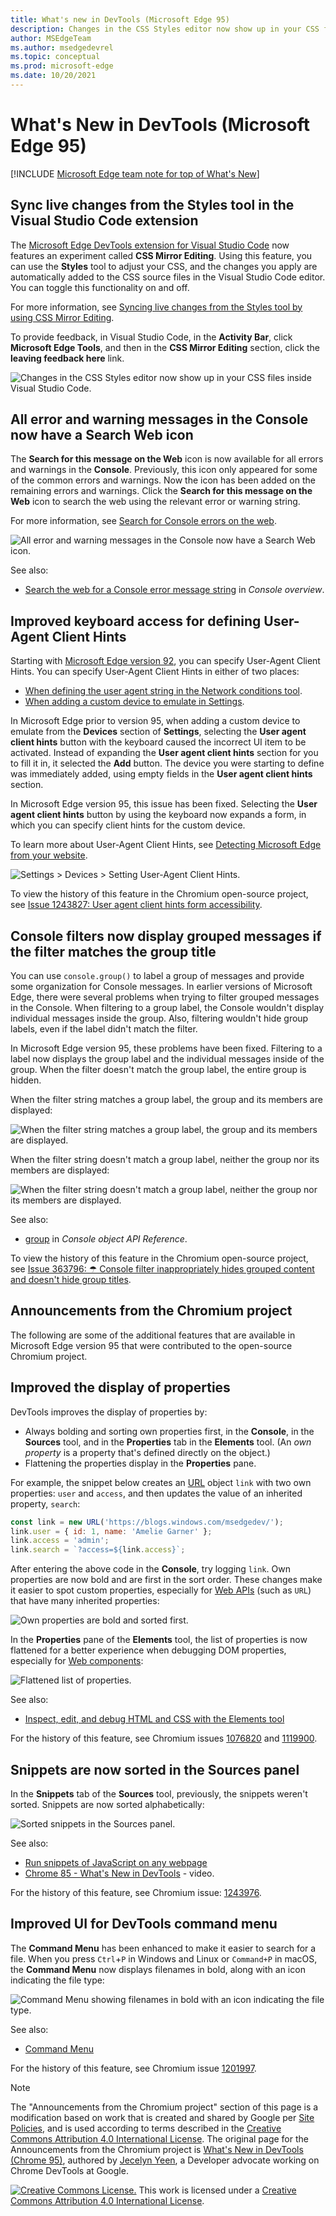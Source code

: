 ```yaml
---
title: What's new in DevTools (Microsoft Edge 95)
description: Changes in the CSS Styles editor now show up in your CSS files inside Visual Studio Code.  All console errors and warnings now have a Search Web icon.  Improved keyboard access for defining User-Agent Client Hints.  Improved filtering for grouped messages in the Console.
author: MSEdgeTeam
ms.author: msedgedevrel
ms.topic: conceptual
ms.prod: microsoft-edge
ms.date: 10/20/2021
---
```

# What's New in DevTools (Microsoft Edge 95)

[!INCLUDE [Microsoft Edge team note for top of What's New](../../includes/edge-whats-new-note.md)]


<!-- ====================================================================== -->
## Sync live changes from the Styles tool in the Visual Studio Code extension

<!-- Title: CSS Mirror Editing in Visual Studio Code -->
<!-- Subtitle: Changes in the CSS Styles editor now show up in your CSS files inside Visual Studio Code. -->

The [Microsoft Edge DevTools extension for Visual Studio Code](https://marketplace.visualstudio.com/items?itemName=ms-edgedevtools.vscode-edge-devtools) now features an experiment called **CSS Mirror Editing**.  Using this feature, you can use the **Styles** tool to adjust your CSS, and the changes you apply are automatically added to the CSS source files in the Visual Studio Code editor.  You can toggle this functionality on and off.

For more information, see [Syncing live changes from the Styles tool by using CSS Mirror Editing](../../../../visual-studio-code/microsoft-edge-devtools-extension.md#syncing-live-changes-from-the-styles-tool-by-using-css-mirror-editing).

To provide feedback, in Visual Studio Code, in the **Activity Bar**, click **Microsoft Edge Tools**, and then in the **CSS Mirror Editing** section, click the **leaving feedback here** link.

![Changes in the CSS Styles editor now show up in your CSS files inside Visual Studio Code.](../../media/2021/10/css-mirror-editing-button.msft.png)


<!-- ====================================================================== -->
## All error and warning messages in the Console now have a Search Web icon

<!-- Title: All console errors and warnings now have a Search Web icon -->
<!-- Subtitle: You can now search for any of your console errors and warnings right from DevTools. -->

The **Search for this message on the Web** icon is now available for all errors and warnings in the **Console**.  Previously, this icon only appeared for some of the common errors and warnings.  Now the icon has been added on the remaining errors and warnings.  Click the **Search for this message on the Web** icon to search the web using the relevant error or warning string.

For more information, see [Search for Console errors on the web](../09/devtools.md#search-for-console-errors-on-the-web).
<!-- todo: cover in regular doc -->

![All error and warning messages in the Console now have a Search Web icon.](../../media/2021/10/console-message-search-web-button.png)

See also:
* [Search the web for a Console error message string](../../../console/index.md#search-the-web-for-a-console-error-message-string) in _Console overview_.


<!-- ====================================================================== -->
## Improved keyboard access for defining User-Agent Client Hints

<!-- Title: Improved keyboard access when navigating to User agent client hints in Settings -->
<!-- Subtitle: When adding a custom device to emulate in DevTools, you can now expand the User agent client hints section more easily. -->

Starting with [Microsoft Edge version 92](../05/devtools.md#user-agent-client-hints-for-devices-in-the-network-conditions-tab), you can specify User-Agent Client Hints.  You can specify User-Agent Client Hints in either of two places:

*  [When defining the user agent string in the Network conditions tool](../../../device-mode/override-user-agent.md).
*  [When adding a custom device to emulate in Settings](../../../device-mode/index.md#add-a-custom-mobile-device).

In Microsoft Edge prior to version 95, when adding a custom device to emulate from the **Devices** section of **Settings**, selecting the **User agent client hints** button with the keyboard caused the incorrect UI item to be activated.  Instead of expanding the **User agent client hints** section for you to fill it in, it selected the **Add** button.  The device you were starting to define was immediately added, using empty fields in the **User agent client hints** section.

In Microsoft Edge version 95, this issue has been fixed.  Selecting the **User agent client hints** button by using the keyboard now expands a form, in which you can specify client hints for the custom device.

To learn more about User-Agent Client Hints, see [Detecting Microsoft Edge from your website](../../../../web-platform/user-agent-guidance.md#user-agent-client-hints).

![Settings > Devices > Setting User-Agent Client Hints.](../../media/2021/10/keyboard-define-ua-client-hints.png)

To view the history of this feature in the Chromium open-source project, see [Issue 1243827: User agent client hints form accessibility](https://bugs.chromium.org/p/chromium/issues/detail?id=1243827).


<!-- ====================================================================== -->
## Console filters now display grouped messages if the filter matches the group title

<!-- Title: Improved filtering for grouped messages in the Console -->
<!-- Subtitle: Filters in the Console is now more intuitive, displaying grouped messages only when the filter matches the group label. -->

You can use `console.group()` to label a group of messages and provide some organization for Console messages.  In earlier versions of Microsoft Edge, there were several problems when trying to filter grouped messages in the Console.  When filtering to a group label, the Console wouldn't display individual messages inside the group.  Also, filtering wouldn't hide group labels, even if the label didn't match the filter.

In Microsoft Edge version 95, these problems have been fixed.  Filtering to a label now displays the group label and the individual messages inside of the group.  When the filter doesn't match the group label, the entire group is hidden.

When the filter string matches a group label, the group and its members are displayed:

![When the filter string matches a group label, the group and its members are displayed.](../../media/2021/10/filter-matches-group-label.png)

When the filter string doesn't match a group label, neither the group nor its members are displayed:

![When the filter string doesn't match a group label, neither the group nor its members are displayed.](../../media/2021/10/filter-matches-group-label-asdf.png)

See also:
* [group](../../../../devtools-guide-chromium/console/api.md#group) in _Console object API Reference_.

To view the history of this feature in the Chromium open-source project, see [Issue 363796: ☂ Console filter inappropriately hides grouped content and doesn't hide group titles](https://bugs.chromium.org/p/chromium/issues/detail?id=363796).


<!-- ====================================================================== -->
## Announcements from the Chromium project

The following are some of the additional features that are available in Microsoft Edge version 95 that were contributed to the open-source Chromium project.


<!-- ====================================================================== -->
## Improved the display of properties

<!-- Chromium What's New entry: [Improved the display of properties](https://developer.chrome.com/blog/new-in-devtools-95/#properties) at _What's New in DevTools (Chrome 95)_. -->

DevTools improves the display of properties by:
*  Always bolding and sorting own properties first, in the **Console**, in the **Sources** tool, and in the **Properties** tab in the **Elements** tool.  (An _own property_ is a property that's defined directly on the object.)
*  Flattening the properties display in the **Properties** pane.

For example, the snippet below creates an [URL](https://developer.mozilla.org/docs/Web/API/URL) object `link` with two own properties: `user` and `access`, and then updates the value of an inherited property, `search`:

```javascript
const link = new URL('https://blogs.windows.com/msedgedev/');
link.user = { id: 1, name: 'Amelie Garner' };
link.access = 'admin';
link.search = `?access=${link.access}`;
```

After entering the above code in the **Console**, try logging `link`.  Own properties are now bold and are first in the sort order.  These changes make it easier to spot custom properties, especially for [Web APIs](https://developer.mozilla.org/docs/Web/API) (such as `URL`) that have many inherited properties:

![Own properties are bold and sorted first.](../../media/2021/10/improved-display-properties.png)

In the **Properties** pane of the **Elements** tool, the list of properties is now flattened for a better experience when debugging DOM properties, especially for [Web components](https://www.webcomponents.org/introduction):

![Flattened list of properties.](../../media/2021/10/flattened-list-of-properties.png)

See also:
* [Inspect, edit, and debug HTML and CSS with the Elements tool](../../../elements-tool/elements-tool.md)
<!-- todo: link to an Elements > Properties ui doc'n?  try FTS repo **Properties** - not really found -->

For the history of this feature, see Chromium issues [1076820](https://crbug.com/1076820) and [1119900](https://crbug.com/1119900).


<!-- ====================================================================== -->
## Snippets are now sorted in the Sources panel

<!-- Chromium What's New entry: [Sort snippets in the Sources panel](https://developer.chrome.com/blog/new-in-devtools-95/#snippets) at _What's New in DevTools (Chrome 95)_. -->

In the **Snippets** tab of the **Sources** tool, previously, the snippets weren't sorted.  Snippets are now sorted alphabetically:

![Sorted snippets in the Sources panel.](../../media/2021/10/snippets-sorted-alphbetically.png)

See also:
* [Run snippets of JavaScript on any webpage](../../../javascript/snippets.md)
* [Chrome 85 - What's New in DevTools](https://youtu.be/NOal2gTzftI?t=176) - video.

For the history of this feature, see Chromium issue: [1243976](https://crbug.com/1243976).


<!-- ====================================================================== -->
## Improved UI for DevTools command menu

<!-- Chromium What's New entry: [Improved UI for DevTools command menu](https://developer.chrome.com/blog/new-in-devtools-95/#command-menu) at _What's New in DevTools (Chrome 95)_. -->

The **Command Menu** has been enhanced to make it easier to search for a file.  When you press `Ctrl`+`P` in Windows and Linux or `Command+P` in macOS, the **Command Menu** now displays filenames in bold, along with an icon indicating the file type:

![Command Menu showing filenames in bold with an icon indicating the file type.](../../media/2021/10/command-menu-filenames-bold-icons.png)

See also:
* [Command Menu](../../../command-menu/index.md)

For the history of this feature, see Chromium issue [1201997](https://crbug.com/1201997). 


<!-- ====================================================================== -->
> [!NOTE]
> The "Announcements from the Chromium project" section of this page is a modification based on work that is created and shared by Google per [Site Policies](https://developers.google.com/terms/site-policies), and is used according to terms described in the [Creative Commons Attribution 4.0 International License](https://creativecommons.org/licenses/by/4.0).  The original page for the Announcements from the Chromium project is [What's New in DevTools (Chrome 95)](https://developer.chrome.com/blog/new-in-devtools-95), authored by [Jecelyn Yeen](https://developers.google.com/web/resources/contributors#jecelynyeen), a Developer advocate working on Chrome DevTools at Google.

[![Creative Commons License.](https://licensebuttons.net/l/by/4.0/88x31.png)](https://creativecommons.org/licenses/by/4.0)
This work is licensed under a [Creative Commons Attribution 4.0 International License](https://creativecommons.org/licenses/by/4.0).
